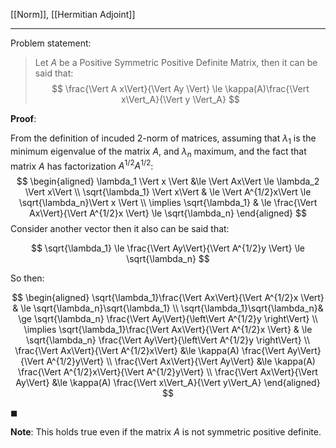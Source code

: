[[Norm]], 
[[Hermitian Adjoint]]

---
Problem statement: 

> Let $A$ be a Positive Symmetric Positive Definite Matrix, then it can be said that: 
> $$
> \frac{\Vert A x\Vert}{\Vert Ay \Vert} \le \kappa(A)\frac{\Vert 
> x\Vert_A}{\Vert y \Vert_A}
> $$

**Proof**:

From the definition of incuded 2-norm of matrices, assuming that $\lambda_1$ is the minimum eigenvalue of the matrix $A$, and $\lambda_n$ maximum, and the fact that matrix $A$ has factorization $A^{1/2}A^{1/2}$: 
$$
\begin{aligned}
    \lambda_1 \Vert x \Vert 
    &\le \Vert Ax\Vert 
    \le \lambda_2 \Vert x\Vert
    \\
    \sqrt{\lambda_1} \Vert x\Vert 
    & \le \Vert A^{1/2}x\Vert \le \sqrt{\lambda_n}\Vert x \Vert
    \\
    \implies
    \sqrt{\lambda_1} & \le \frac{\Vert Ax\Vert}{\Vert A^{1/2}x \Vert} 
    \le \sqrt{\lambda_n}
\end{aligned}
$$
Consider another vector then it also can be said that: 

$$
\sqrt{\lambda_1} \le \frac{\Vert Ay\Vert}{\Vert A^{1/2}y \Vert} \le \sqrt{\lambda_n}
$$

So then: 

$$
\begin{aligned}
    \sqrt{\lambda_1}\frac{\Vert Ax\Vert}{\Vert A^{1/2}x \Vert} 
    & \le \sqrt{\lambda_n}\sqrt{\lambda_1}
    \\
    \sqrt{\lambda_1}\sqrt{\lambda_n}& \ge \sqrt{\lambda_n} \frac{\Vert Ay\Vert}{\left\Vert
         A^{1/2}y
    \right\Vert}
    \\
    \implies 
    \sqrt{\lambda_1}\frac{\Vert Ax\Vert}{\Vert A^{1/2}x \Vert} & \le 
    \sqrt{\lambda_n} \frac{\Vert Ay\Vert}{\left\Vert
         A^{1/2}y
    \right\Vert}
    \\
    \frac{\Vert Ax\Vert}{\Vert A^{1/2}x\Vert} &\le \kappa(A) 
    \frac{\Vert Ay\Vert}{\Vert A^{1/2}y\Vert}
    \\
    \frac{\Vert Ax\Vert}{\Vert Ay\Vert} &\le 
    \kappa(A) \frac{\Vert A^{1/2}x\Vert}{\Vert A^{1/2}y\Vert}
    \\
    \frac{\Vert Ax\Vert}{\Vert Ay\Vert} &\le 
    \kappa(A) \frac{\Vert x\Vert_A}{\Vert y\Vert_A}
\end{aligned}
$$

$\blacksquare$



**Note**: This holds true even if the matrix $A$ is not symmetric positive definite. 